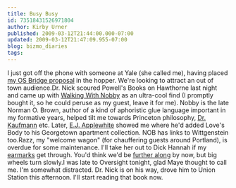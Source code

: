 ```yaml
---
title: Busy Busy
id: 73518431526971804
author: Kirby Urner
published: 2009-03-12T21:44:00.000-07:00
updated: 2009-03-12T21:47:09.955-07:00
blog: bizmo_diaries
tags: 
---
```


I just got off the phone with someone at Yale (she called me), having placed [my OS Bridge proposal](http://opensourcebridge.org/proposals/34) in the hopper.  We're looking to attract an out of town audience.Dr. Nick scoured Powell's Books on Hawthorne last night and came up with [Walking With Nobby](http://www.amazon.com/Walking-Nobby-Conversations-Norman-Brown/dp/156279132X) as an ultra-cool find (I promptly bought it, so he could peruse as my guest, leave it for me).  Nobby is the late Norman O. Brown, author of a kind of aphoristic glue language important in my formative years, helped tilt me towards Princeton philosophy, [Dr. Kaufmann](http://mybizmo.blogspot.com/2008/02/philosophy-101.html) etc.  Later, [E.J. Applewhite](http://www.grunch.net/synergetics/applewhites.html) showed me where he'd added Love's Body to his Georgetown apartment collection.  NOB has links to Wittgenstein too.Razz, my "welcome wagon" (for chauffering guests around Portland), is overdue for some maintenance.  I'll take her out to Dick Hannah if my [earmarks](http://mybizmo.blogspot.com/2008/04/earmarks.html) get through.  You'd think we'd be [further along](http://worldgame.blogspot.com/2005/01/freezing-rain.html) by now, but big wheels turn slowly.I was late to Oversight tonight, glad Maye thought to call me.  I'm somewhat distracted.  Dr. Nick is on his way, drove him to Union Station this afternoon.  I'll start reading that book now.